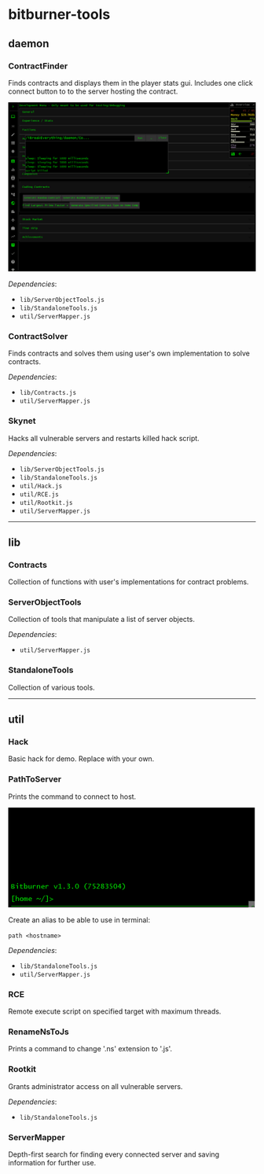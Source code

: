 # bitburner-tools
 
## daemon

### ContractFinder
Finds contracts and displays them in the player stats gui. Includes one click connect button to to the server hosting the contract.

![ContractFinder](.res/ContractFinder.gif)

*Dependencies*:
* `lib/ServerObjectTools.js`
* `lib/StandaloneTools.js`
* `util/ServerMapper.js`

### ContractSolver
Finds contracts and solves them using user's own implementation to solve contracts.

*Dependencies*:
* `lib/Contracts.js`
* `util/ServerMapper.js`

### Skynet
Hacks all vulnerable servers and restarts killed hack script.

*Dependencies*:
* `lib/ServerObjectTools.js`
* `lib/StandaloneTools.js`
* `util/Hack.js`
* `util/RCE.js`
* `util/Rootkit.js`
* `util/ServerMapper.js`

---
## lib

### Contracts
Collection of functions with user's implementations for contract problems.

### ServerObjectTools
Collection of tools that manipulate a list of server objects.

*Dependencies*:
* `util/ServerMapper.js`

### StandaloneTools
Collection of various tools.

---
## util

### Hack
Basic hack for demo. Replace with your own.

### PathToServer
Prints the command to connect to host.

![ContractFinder](.res/PathToServer.gif)

Create an alias to be able to use in terminal:

`path <hostname>`

*Dependencies*:
* `lib/StandaloneTools.js`
* `util/ServerMapper.js`

### RCE
Remote execute script on specified target with maximum threads.

### RenameNsToJs
Prints a command to change '.ns' extension to '.js'.

### Rootkit
Grants administrator access on all vulnerable servers.

*Dependencies*:
* `lib/StandaloneTools.js`

### ServerMapper
Depth-first search for finding every connected server and saving information for further use.
